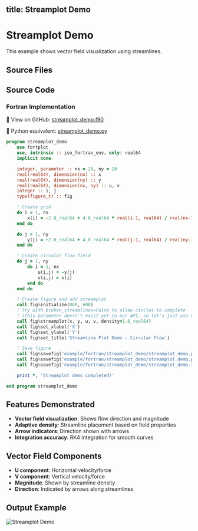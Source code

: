 title: Streamplot Demo
---

# Streamplot Demo

This example shows vector field visualization using streamlines.

## Source Files

## Source Code

### Fortran Implementation

📄 View on GitHub: [streamplot_demo.f90](https://github.com/krystophny/fortplotlib/blob/main/example/fortran/streamplot_demo/streamplot_demo.f90)

🐍 Python equivalent: [streamplot_demo.py](https://github.com/krystophny/fortplotlib/blob/main/example/python/streamplot_demo/streamplot_demo.py)

```fortran
program streamplot_demo
    use fortplot
    use, intrinsic :: iso_fortran_env, only: real64
    implicit none

    integer, parameter :: nx = 20, ny = 20
    real(real64), dimension(nx) :: x
    real(real64), dimension(ny) :: y
    real(real64), dimension(nx, ny) :: u, v
    integer :: i, j
    type(figure_t) :: fig

    ! Create grid
    do i = 1, nx
        x(i) = -2.0_real64 + 4.0_real64 * real(i-1, real64) / real(nx-1, real64)
    end do

    do j = 1, ny
        y(j) = -2.0_real64 + 4.0_real64 * real(j-1, real64) / real(ny-1, real64)
    end do

    ! Create circular flow field
    do j = 1, ny
        do i = 1, nx
            u(i,j) = -y(j)
            v(i,j) = x(i)
        end do
    end do

    ! Create figure and add streamplot
    call fig%initialize(800, 600)
    ! Try with broken_streamlines=False to allow circles to complete
    ! (This parameter doesn't exist yet in our API, so let's just use default for now)
    call fig%streamplot(x, y, u, v, density=1.0_real64)
    call fig%set_xlabel('X')
    call fig%set_ylabel('Y')
    call fig%set_title('Streamline Plot Demo - Circular Flow')

    ! Save figure
    call fig%savefig('example/fortran/streamplot_demo/streamplot_demo.png')
    call fig%savefig('example/fortran/streamplot_demo/streamplot_demo.pdf')
    call fig%savefig('example/fortran/streamplot_demo/streamplot_demo.txt')

    print *, 'Streamplot demo completed!'

end program streamplot_demo
```

## Features Demonstrated

- **Vector field visualization**: Shows flow direction and magnitude
- **Adaptive density**: Streamline placement based on field properties
- **Arrow indicators**: Direction shown with arrows
- **Integration accuracy**: RK4 integration for smooth curves

## Vector Field Components

- **U component**: Horizontal velocity/force
- **V component**: Vertical velocity/force
- **Magnitude**: Shown by streamline density
- **Direction**: Indicated by arrows along streamlines

## Output Example

![Streamplot Demo](../../media/examples/streamplot_demo.png)

